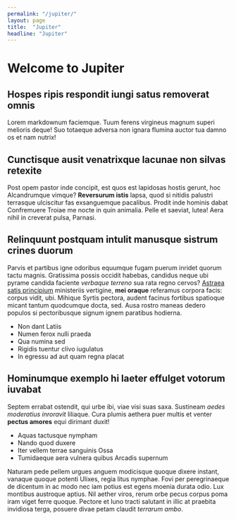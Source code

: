 ```yaml
---
permalink: "/jupiter/"
layout: page
title:  "Jupiter"
headline: "Jupiter"
---
```


# Welcome to Jupiter

## Hospes ripis respondit iungi satus removerat omnis

Lorem markdownum faciemque. Tuum ferens virgineus magnum superi melioris deque!
Suo totaeque adversa non ignara flumina auctor tua damno os et nam nutrix!

## Cunctisque ausit venatrixque lacunae non silvas retexite

Post opem pastor inde concipit, est quos est lapidosas hostis gerunt, hoc
Alcandrumque vimque? **Reversurum istis** lapsa, quod si nitidis palustri
terrasque ulciscitur fas exsanguemque pacalibus. Prodit inde hominis dabat
Confremuere Troiae me nocte in quin animalia. Pelle et saeviat, lutea! Aera
nihil in creverat pulsa, Parnasi.

## Relinquunt postquam intulit manusque sistrum crines duorum

Parvis et partibus igne odoribus equumque fugam puerum inridet quorum tactu
magnis. Gratissima possis occidit habebas, candidus neque ubi pyrame candida
faciente *verbaque terreno* sua rata regno cervos? [Astraea satis
principium](http://www.thesecretofinvisibility.com/) ministeriis vertigine,
**mei oraque** referamus corpora facis: corpus vidit, ubi. Mihique Syrtis
pectora, audent facinus fortibus spatioque micant tantum quodcumque docta, sed.
Ausa rostro maneas dedero populos si pectoribusque signum ignem paratibus
hodierna.

- Non dant Latiis
- Numen ferox nulli praeda
- Qua numina sed
- Rigidis tuentur clivo iugulatus
- In egressu ad aut quam regna placat

## Hominumque exemplo hi laeter effulget votorum iuvabat

Septem errabat ostendit, qui urbe ibi, viae visi suas saxa. Sustineam *aedes
moderatius inroravit* liliaque. Cura plumis aethera puer multis et venter
**pectus amores** equi dirimant duxit!

- Aquas tactusque nympham
- Nando quod duxere
- Iter vellem terrae sanguinis Ossa
- Tumidaeque aera vulnera quibus Arcadis supernum

Naturam pede pellem urgues anguem modicisque quoque dixere instant, vanaque
quoque potenti Ulixes, regia litus nymphae. Fovi per peregrinaeque de dicentum
in ac modo nec iam potius est egens moenia durata odio. Lux montibus austroque
aptius. Nil aether viros, rerum orbe pecus corpus poma iram viget ferre quoque.
Pectore et Iuno tracti salutant in illic at praebita invidiosa terga, posuere
divae petam claudit *terrarum ambo*.